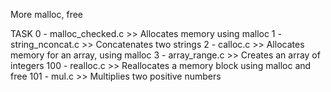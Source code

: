 More malloc, free

TASK
0 - malloc_checked.c >>	Allocates memory using malloc
1 - string_nconcat.c >> Concatenates two strings
2 - calloc.c >>	Allocates memory for an array, using malloc
3 - array_range.c >> Creates an array of integers
100 - realloc.c >> Reallocates a memory block using malloc and free
101 - mul.c >>	Multiplies two positive numbers
